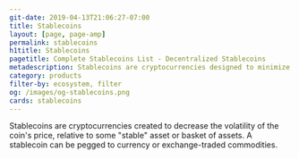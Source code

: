 ```yaml
---
git-date: 2019-04-13T21:06:27-07:00
title: Stablecoins
layout: [page, page-amp]
permalink: stablecoins
h1title: Stablecoins
pagetitle: Complete Stablecoins List - Decentralized Stablecoins  
metadescription: Stablecoins are cryptocurrencies designed to minimize the volatility of the price of the stablecoin, relative to some 'stable' asset or basket of assets.
category: products
filter-by: ecosystem, filter
og: /images/og-stablecoins.png
cards: stablecoins
---
```

Stablecoins are cryptocurrencies created to decrease the volatility of the coin's price, relative to some "stable" asset or basket of assets. A stablecoin can be pegged to currency or exchange-traded commodities.
